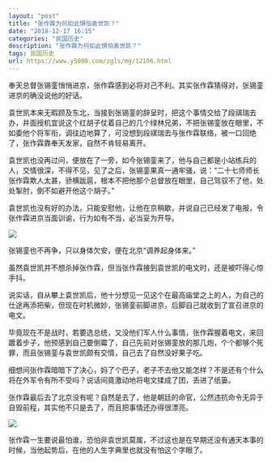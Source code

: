 ```yaml
---
layout: "post"
title: "张作霖为何如此惧怕袁世凯？"
date: "2018-12-17 16:15"
categories: "民国历史"
description: "张作霖为何如此惧怕袁世凯？"
tags: 民国历史
url: https://www.y5000.com/zgls/mg/12106.html
---
```






奉天总督张锡銮悄悄进京，张作霖感到必将对己不利。其实张作霖猜得对，张锡銮进京的确没说他的好话。

袁世凯本来无暇顾及东北，当接到张锡銮的辞呈时，把这个事情交给了段祺瑞去办，并面授机宜说这个红胡子仗着自己的几个绿林兄弟，不把张锡銮放在眼里，不如委他个将军衔，调往边地算了，可没想到段祺瑞去与张作霖联络，被一口回绝了，张作霖靠奉天发家，自然不肯轻易离开。

袁世凯也没再过问，便放在了一旁，如今张锡銮来了，他与自己都是小站练兵的人，交情很深，不得不见，见了之后，张锡銮果真一通牢骚，说：“二十七师师长张作霖欺人太甚，骄横跋扈，根本不把他那个总督放在眼里，自己驾驭不了他，处处掣肘，倒不如避开他这个胡子。”

袁世凯也没有好的办法，只能安慰他，让他在京稍歇，并说自己已经发了电报，令张作霖进京当面训谕，行为如有不当，必当妥为开导。

![](https://img.y5000.com/uploads/allimg/170203/8-1F2031A035Q1.jpg)

张锡銮也不再争，只以身体欠安，便在北京“调养起身体来。”

虽然袁世凯并不想杀掉张作霖，但当张作霖接到袁世凯的电文时，还是被吓得心惊手抖。

说实话，自从攀上袁世凯后，他十分想见一见这个在最高庙堂之上的人，为自己的仕途再添把柴，但现在时机微妙，张锡銮前脚进京，后脚自己就收到了宣召进京的电文。

毕竟现在不是战时，若要选总统，又没他们军人什么事情，张作霖握着电文，来回踱着步子，他预感到自己要倒霉了，自己先前对张锡銮放的那几炮，个个都够个死罪，而且张锡銮与袁世凯颇有交情，自己去了自然没好果子吃。

细想间张作霖暗暗下了决心，妈了个巴子，老子不去他又能怎样？不是还有个什么将在外军令有所不受吗？说话间竟激动地将电文揉成了团，丢进了纸篓。

张作霖最后去了北京没有呢？自然是去了，他是朝廷的命官，公然违抗命令无异于自毁前程，其实他不只是去了，而且把事情还办得很漂亮。

![](https://img.y5000.com/uploads/allimg/170203/8-1F2031A02L39.jpg)

张作霖一生要说最怕谁，恐怕非袁世凯莫属，不过这也是在早期还没有通天本事的时候，当他起势后，在他的人生字典里也就没有怕这个字眼了。
